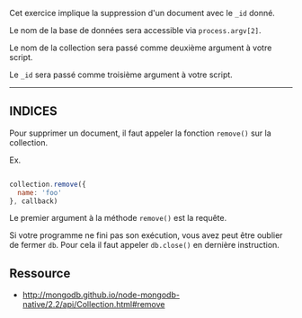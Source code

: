 Cet exercice implique la suppression d'un document avec le `_id` donné.

Le nom de la base de données sera accessible via `process.argv[2]`.

Le nom de la collection sera passé comme deuxième argument à votre script.

Le `_id` sera passé comme troisième argument à votre script.

-----------------------------------------------------------
## INDICES

Pour supprimer un document, il faut appeler la fonction `remove()` sur la collection.

Ex.

```js

collection.remove({
  name: 'foo'
}, callback)
```

Le premier argument à la méthode `remove()` est la requête.

Si votre programme ne fini pas son exécution,
vous avez peut être oublier de fermer `db`.
Pour cela il faut appeler `db.close()` en dernière instruction.

## Ressource
* http://mongodb.github.io/node-mongodb-native/2.2/api/Collection.html#remove
